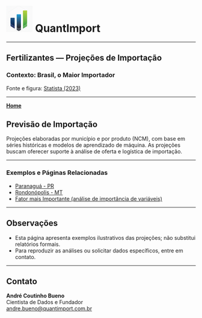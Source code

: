 # <img src="logo.png" alt="Logo QuantImport" width="70"> QuantImport

---

## Fertilizantes — Projeções de Importação

### Contexto: Brasil, o Maior Importador

Fonte e figura: [Statista (2023)](https://www.statista.com/statistics/1278061/import-value-fertilizers-worldwide-by-country/)

---

**[Home](https://quantimportbrazil.github.io/Sobre/)**  

## Previsão de Importação

Projeções elaboradas por município e por produto (NCM), com base em séries históricas e modelos de aprendizado de máquina. As projeções buscam oferecer suporte à análise de oferta e logística de importação.

---

### Exemplos e Páginas Relacionadas
- [Paranaguá - PR](https://quantimportbrazil.github.io/Demo_Paranagua-PR/)
- [Rondonópolis - MT](https://quantimportbrazil.github.io/Demo_Rondonopolis-MT/)
- [Fator mais Importante (análise de importância de variáveis)](https://quantimportbrazil.github.io/Demo_Fator_mais_importante)

---

## Observações
- Esta página apresenta exemplos ilustrativos das projeções; não substitui relatórios formais.  
- Para reproduzir as análises ou solicitar dados específicos, entre em contato.

---

## Contato
**André Coutinho Bueno**  
Cientista de Dados e Fundador  
[andre.bueno@quantimport.com.br](mailto:andre.bueno@quantimport.com.br)
